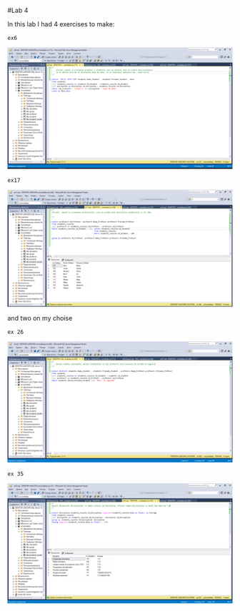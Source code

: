 #Lab 4

  In this lab I had 4 exercises to make:
    
    ex6 
    
![alt text](https://github.com/Edmedinschii/DBLabs/blob/master/lab4/screenshots/ex6.PNG )
    
    ex17

![alt text](https://github.com/Edmedinschii/DBLabs/blob/master/lab4/screenshots/ex17.PNG )

   and two on my choise
   
    ex 26 

![alt text](https://github.com/Edmedinschii/DBLabs/blob/master/lab4/screenshots/ex26.PNG )

    ex 35


![alt text](https://github.com/Edmedinschii/DBLabs/blob/master/lab4/screenshots/ex35.PNG )
